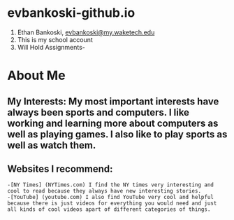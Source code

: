 # evbankoski-github.io
1. Ethan Bankoski, evbankoski@my.waketech.edu
2. This is my school account
3. Will Hold Assignments-

# About Me
## My Interests: My most important interests have always been sports and computers. I like working and learning more about computers as well as playing games. I also like to play sports as well as watch them.
## Websites I recommend:
	-[NY Times] (NYTimes.com) I find the NY times very interesting and cool to read because they always have new interesting stories.
	-[YouTube] (youtube.com) I also find YouTube very cool and helpful because there is just videos for everything you would need and just all kinds of cool videos apart of different categories of things.